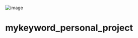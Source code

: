 ![image](https://user-images.githubusercontent.com/76894305/210966861-e8419c16-4c64-4e30-9ba4-a27b23e484ba.png)

# mykeyword_personal_project

